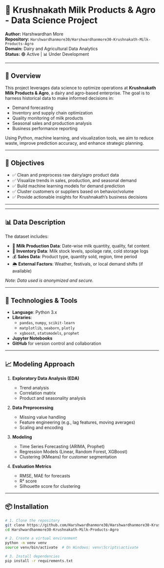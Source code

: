 # 🥛 Krushnakath Milk Products & Agro - Data Science Project

**Author:** Harshwardhan More  
**Repository:** `Harshwardhanmore30/Harshwardhanmore30-Krushnakath-Milk-Products-Agro`  
**Domain:** Dairy and Agricultural Data Analytics  
**Status:** 🟢 Active | 📊 Under Development

---

## 📌 Overview

This project leverages data science to optimize operations at **Krushnakath Milk Products & Agro**, a dairy and agro-based enterprise. The goal is to harness historical data to make informed decisions in:

- Demand forecasting
- Inventory and supply chain optimization
- Quality monitoring of milk products
- Seasonal sales and production analysis
- Business performance reporting

Using Python, machine learning, and visualization tools, we aim to reduce waste, improve prediction accuracy, and enhance strategic planning.

---

## 🧾 Objectives

- ✅ Clean and preprocess raw dairy/agro product data
- ✅ Visualize trends in sales, production, and seasonal demand
- ✅ Build machine learning models for demand prediction
- ✅ Cluster customers or suppliers based on behavior/volume
- ✅ Provide actionable insights for Krushnakath’s business decisions

---

---

## 📊 Data Description

The dataset includes:

- 🐄 **Milk Production Data**: Date-wise milk quantity, quality, fat content
- 🧊 **Inventory Data**: Milk stock levels, spoilage rate, cold storage logs
- 💰 **Sales Data**: Product type, quantity sold, region, time period
- 🌦 **External Factors**: Weather, festivals, or local demand shifts (if available)

*Note: Data used is anonymized and secure.*

---

## 🧪 Technologies & Tools

- **Language**: Python 3.x  
- **Libraries**:
  - `pandas`, `numpy`, `scikit-learn`
  - `matplotlib`, `seaborn`, `plotly`
  - `xgboost`, `statsmodels`, `prophet`
- **Jupyter Notebooks**
- **GitHub** for version control and collaboration

---

## 📈 Modeling Approach

1. **Exploratory Data Analysis (EDA)**
   - Trend analysis
   - Correlation matrix
   - Product and seasonality analysis

2. **Data Preprocessing**
   - Missing value handling
   - Feature engineering (e.g., lag features, moving averages)
   - Scaling and encoding

3. **Modeling**
   - Time Series Forecasting (ARIMA, Prophet)
   - Regression Models (Linear, Random Forest, XGBoost)
   - Clustering (KMeans) for customer segmentation

4. **Evaluation Metrics**
   - RMSE, MAE for forecasts
   - R² score
   - Silhouette score for clustering

---

## 📦 Installation

```bash
# 1. Clone the repository
git clone https://github.com/Harshwardhanmore30/Harshwardhanmore30-Krushnakath-Milk-Products-Agro.git
cd Harshwardhanmore30-Krushnakath-Milk-Products-Agro

# 2. Create a virtual environment
python -m venv venv
source venv/bin/activate  # On Windows: venv\Scripts\activate

# 3. Install dependencies
pip install -r requirements.txt


